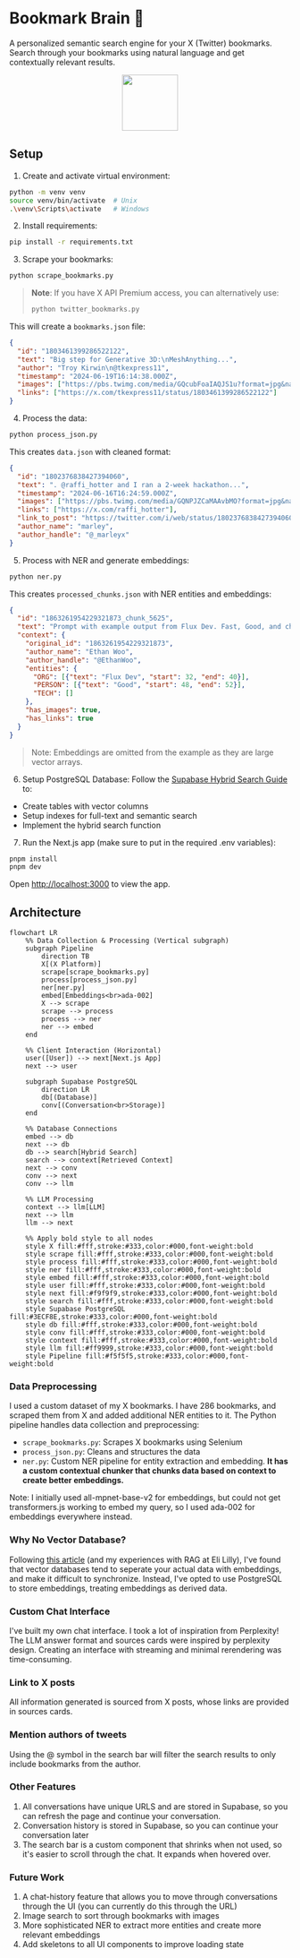 # Bookmark Brain 🧠

A personalized semantic search engine for your X (Twitter) bookmarks. Search through your bookmarks using natural language and get contextually relevant results.

<div align="center">
  <img src="public/bookmark-icon.svg" width="100" height="100" />
</div>

## Setup

1. Create and activate virtual environment:
```bash
python -m venv venv
source venv/bin/activate  # Unix
.\venv\Scripts\activate   # Windows
```

2. Install requirements:
```bash
pip install -r requirements.txt
```

3. Scrape your bookmarks:
```bash
python scrape_bookmarks.py
```

> **Note**: If you have X API Premium access, you can alternatively use:
> ```bash
> python twitter_bookmarks.py
> ```

This will create a `bookmarks.json` file:
```json
{
  "id": "1803461399286522122",
  "text": "Big step for Generative 3D:\nMeshAnything...",
  "author": "Troy Kirwin\n@tkexpress11",
  "timestamp": "2024-06-19T16:14:38.000Z",
  "images": ["https://pbs.twimg.com/media/GQcubFoaIAQJS1u?format=jpg&name=large"],
  "links": ["https://x.com/tkexpress11/status/1803461399286522122"]
}
```

4. Process the data:
```bash
python process_json.py
```

This creates `data.json` with cleaned format:
```json
{
  "id": "1802376838427394060",
  "text": ". @raffi_hotter and I ran a 2-week hackathon...",
  "timestamp": "2024-06-16T16:24:59.000Z",
  "images": ["https://pbs.twimg.com/media/GQNPJZCaMAAvbMO?format=jpg&name=large"],
  "links": ["https://x.com/raffi_hotter"],
  "link_to_post": "https://twitter.com/i/web/status/1802376838427394060",
  "author_name": "marley",
  "author_handle": "@_marleyx"
}
```

5. Process with NER and generate embeddings:
```bash
python ner.py
```

This creates `processed_chunks.json` with NER entities and embeddings:
```json
{
  "id": "1863261954229321873_chunk_5625",
  "text": "Prompt with example output from Flux Dev. Fast, Good, and cheap.",
  "context": {
    "original_id": "1863261954229321873",
    "author_name": "Ethan Woo",
    "author_handle": "@EthanWoo",
    "entities": {
      "ORG": [{"text": "Flux Dev", "start": 32, "end": 40}],
      "PERSON": [{"text": "Good", "start": 48, "end": 52}],
      "TECH": []
    },
    "has_images": true,
    "has_links": true
  }
}
```
> Note: Embeddings are omitted from the example as they are large vector arrays.

6. Setup PostgreSQL Database:
Follow the [Supabase Hybrid Search Guide](https://supabase.com/docs/guides/ai/hybrid-search) to:
- Create tables with vector columns
- Setup indexes for full-text and semantic search
- Implement the hybrid search function 

7. Run the Next.js app (make sure to put in the required .env variables):
```bash
pnpm install
pnpm dev
```

Open [http://localhost:3000](http://localhost:3000) to view the app.

## Architecture

```mermaid
flowchart LR
    %% Data Collection & Processing (Vertical subgraph)
    subgraph Pipeline
        direction TB
        X[(X Platform)]
        scrape[scrape_bookmarks.py]
        process[process_json.py]
        ner[ner.py]
        embed[Embeddings<br>ada-002]
        X --> scrape
        scrape --> process
        process --> ner
        ner --> embed
    end
    
    %% Client Interaction (Horizontal)
    user([User]) --> next[Next.js App]
    next --> user
    
    subgraph Supabase PostgreSQL
        direction LR
        db[(Database)]
        conv[(Conversation<br>Storage)]
    end
    
    %% Database Connections
    embed --> db
    next --> db
    db --> search[Hybrid Search]
    search --> context[Retrieved Context]
    next --> conv
    conv --> next
    conv --> llm
    
    %% LLM Processing
    context --> llm[LLM]
    next --> llm
    llm --> next
    
    %% Apply bold style to all nodes
    style X fill:#fff,stroke:#333,color:#000,font-weight:bold
    style scrape fill:#fff,stroke:#333,color:#000,font-weight:bold
    style process fill:#fff,stroke:#333,color:#000,font-weight:bold
    style ner fill:#fff,stroke:#333,color:#000,font-weight:bold
    style embed fill:#fff,stroke:#333,color:#000,font-weight:bold
    style user fill:#fff,stroke:#333,color:#000,font-weight:bold
    style next fill:#f9f9f9,stroke:#333,color:#000,font-weight:bold
    style search fill:#fff,stroke:#333,color:#000,font-weight:bold
    style Supabase PostgreSQL fill:#3ECF8E,stroke:#333,color:#000,font-weight:bold
    style db fill:#fff,stroke:#333,color:#000,font-weight:bold
    style conv fill:#fff,stroke:#333,color:#000,font-weight:bold
    style context fill:#fff,stroke:#333,color:#000,font-weight:bold
    style llm fill:#ff9999,stroke:#333,color:#000,font-weight:bold
    style Pipeline fill:#f5f5f5,stroke:#333,color:#000,font-weight:bold
```

### Data Preprocessing
I used a custom dataset of my X bookmarks. I have 286 bookmarks, and scraped them from X and added additional NER entities to it.
The Python pipeline handles data collection and preprocessing:
- `scrape_bookmarks.py`: Scrapes X bookmarks using Selenium
- `process_json.py`: Cleans and structures the data
- `ner.py`: Custom NER pipeline for entity extraction and embedding. <b>It has a custom contextual chunker that chunks data based on context to create better embeddings.</b>
<p>
Note: I initially used all-mpnet-base-v2 for embeddings, but could not get transformers.js working to embed my query, so I used ada-002 for embeddings everywhere instead. </p>

### Why No Vector Database?
Following [this article](https://t.co/Kr4h6YByff) (and my experiences with RAG at Eli Lilly), I've found that vector databases tend to seperate your actual data with embeddings, and make it difficult to synchronize. Instead, I've opted to use PostgreSQL to store embeddings, treating embeddings as derived data.

### Custom Chat Interface
I've built my own chat interface. I took a lot of inspiration from Perplexity! The LLM answer format and sources cards were inspired by perplexity design. Creating an interface with streaming and minimal rerendering was time-consuming. 

### Link to X posts
All information generated is sourced from X posts, whose links are provided in sources cards.

### Mention authors of tweets
Using the @ symbol in the search bar will filter the search results to only include bookmarks from the author.

### Other Features
1) All conversations have unique URLS and are stored in Supabase, so you can refresh the page and continue your conversation.
2) Conversation history is stored in Supabase, so you can continue your conversation later
3) The search bar is a custom component that shrinks when not used, so it's easier to scroll through the chat. It expands when hovered over.

### Future Work
1) A chat-history feature that allows you to move through conversations through the UI (you can currently do this through the URL)
2) Image search to sort through bookmarks with images
3) More sophisticated NER to extract more entities and create more relevant embeddings
4) Add skeletons to all UI components to improve loading state



